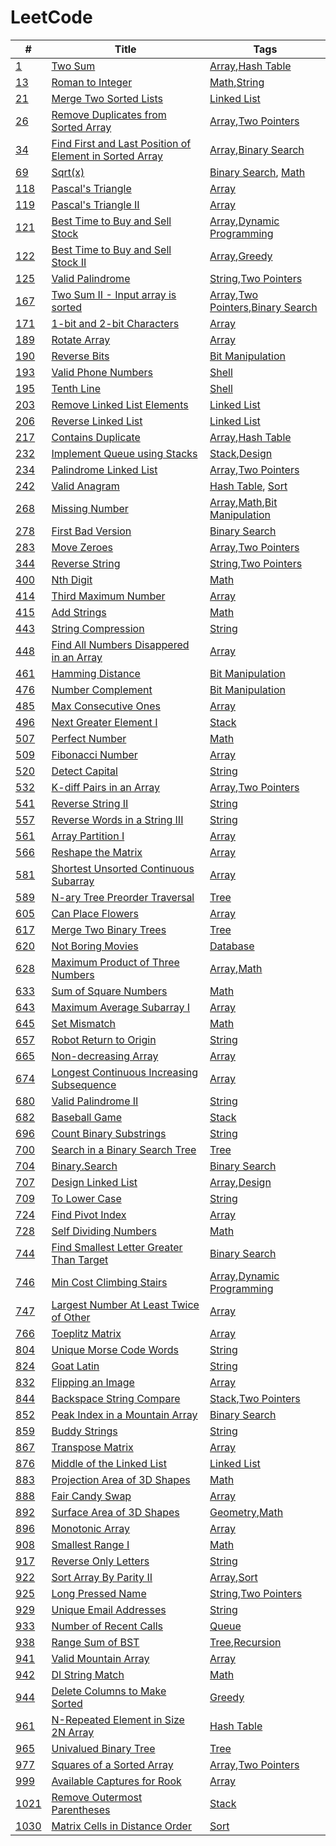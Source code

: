 # LeetCode

| #        | Title                                                       | Tags                                         |
|----------|-------------------------------------------------------------|----------------------------------------------|
| [1][]    | [Two Sum][]                                                 | [Array][],[Hash Table][]                     |
| [13][]   | [Roman to Integer][]                                        | [Math][],[String][]                          |
| [21][]   | [Merge Two Sorted Lists][]                                  | [Linked List][]                              |
| [26][]   | [Remove Duplicates from Sorted Array][]                     | [Array][],[Two Pointers][]                   |
| [34][]   | [Find First and Last Position of Element in Sorted Array][] | [Array][],[Binary Search][]                  |
| [69][]   | [Sqrt(x)][]                                                 | [Binary Search][], [Math][]                  |
| [118][]  | [Pascal's Triangle][]                                       | [Array][]                                    |
| [119][]  | [Pascal's Triangle II][]                                    | [Array][]                                    |
| [121][]  | [Best Time to Buy and Sell Stock][]                         | [Array][],[Dynamic Programming][]            |
| [122][]  | [Best Time to Buy and Sell Stock II][]                      | [Array][],[Greedy][]                         |
| [125][]  | [Valid Palindrome][]                                        | [String][],[Two Pointers][]                  |
| [167][]  | [Two Sum II - Input array is sorted][]                      | [Array][],[Two Pointers][],[Binary Search][] |
| [171][]  | [1-bit and 2-bit Characters][]                              | [Array][]                                    |
| [189][]  | [Rotate Array][]                                            | [Array][]                                    |
| [190][]  | [Reverse Bits][]                                            | [Bit Manipulation][]                         |
| [193][]  | [Valid Phone Numbers][]                                     | [Shell][]                                    |
| [195][]  | [Tenth Line][]                                              | [Shell][]                                    |
| [203][]  | [Remove Linked List Elements][]                             | [Linked List][]                              |
| [206][]  | [Reverse Linked List][]                                     | [Linked List][]                              |
| [217][]  | [Contains Duplicate][]                                      | [Array][],[Hash Table][]                     |
| [232][]  | [Implement Queue using Stacks][]                            | [Stack][],[Design][]                         |
| [234][]  | [Palindrome Linked List][]                                  | [Array][],[Two Pointers][]                   |
| [242][]  | [Valid Anagram][]                                           | [Hash Table][], [Sort][]                     |
| [268][]  | [Missing Number][]                                          | [Array][],[Math][],[Bit Manipulation][]      |
| [278][]  | [First Bad Version][]                                       | [Binary Search][]                            |
| [283][]  | [Move Zeroes][]                                             | [Array][],[Two Pointers][]                   |
| [344][]  | [Reverse String][]                                          | [String][],[Two Pointers][]                  |
| [400][]  | [Nth Digit][]                                               | [Math][]                                     |
| [414][]  | [Third Maximum Number][]                                    | [Array][]                                    |
| [415][]  | [Add Strings][]                                             | [Math][]                                     |
| [443][]  | [String Compression][]                                      | [String][]                                   |
| [448][]  | [Find All Numbers Disappered in an Array][]                 | [Array][]                                    |
| [461][]  | [Hamming Distance][]                                        | [Bit Manipulation][]                         |
| [476][]  | [Number Complement][]                                       | [Bit Manipulation][]                         |
| [485][]  | [Max Consecutive Ones][]                                    | [Array][]                                    |
| [496][]  | [Next Greater Element I][]                                  | [Stack][]                                    |
| [507][]  | [Perfect Number][]                                          | [Math][]                                     |
| [509][]  | [Fibonacci Number][]                                        | [Array][]                                    |
| [520][]  | [Detect Capital][]                                          | [String][]                                   |
| [532][]  | [K-diff Pairs in an Array][]                                | [Array][],[Two Pointers][]                   |
| [541][]  | [Reverse String II][]                                       | [String][]                                   |
| [557][]  | [Reverse Words in a String III][]                           | [String][]                                   |
| [561][]  | [Array Partition I][]                                       | [Array][]                                    |
| [566][]  | [Reshape the Matrix][]                                      | [Array][]                                    |
| [581][]  | [Shortest Unsorted Continuous Subarray][]                   | [Array][]                                    |
| [589][]  | [N-ary Tree Preorder Traversal][]                           | [Tree][]                                     |
| [605][]  | [Can Place Flowers][]                                       | [Array][]                                    |
| [617][]  | [Merge Two Binary Trees][]                                  | [Tree][]                                     |
| [620][]  | [Not Boring Movies][]                                       | [Database][]                                 |
| [628][]  | [Maximum Product of Three Numbers][]                        | [Array][],[Math][]                           |
| [633][]  | [Sum of Square Numbers][]                                   | [Math][]                                     |
| [643][]  | [Maximum Average Subarray I][]                              | [Array][]                                    |
| [645][]  | [Set Mismatch][]                                            | [Math][]                                     |
| [657][]  | [Robot Return to Origin][]                                  | [String][]                                   |
| [665][]  | [Non-decreasing Array][]                                    | [Array][]                                    |
| [674][]  | [Longest Continuous Increasing Subsequence][]               | [Array][]                                    |
| [680][]  | [Valid Palindrome II][]                                     | [String][]                                   |
| [682][]  | [Baseball Game][]                                           | [Stack][]                                    |
| [696][]  | [Count Binary Substrings][]                                 | [String][]                                   |
| [700][]  | [Search in a Binary Search Tree][]                          | [Tree][]                                     |
| [704][]  | [Binary.Search][]                                           | [Binary Search][]                            |
| [707][]  | [Design Linked List][]                                      | [Array][],[Design][]                         |
| [709][]  | [To Lower Case][]                                           | [String][]                                   |
| [724][]  | [Find Pivot Index][]                                        | [Array][]                                    |
| [728][]  | [Self Dividing Numbers][]                                   | [Math][]                                     |
| [744][]  | [Find Smallest Letter Greater Than Target][]                | [Binary Search][]                            |
| [746][]  | [Min Cost Climbing Stairs][]                                | [Array][],[Dynamic Programming][]            |
| [747][]  | [Largest Number At Least Twice of Other][]                  | [Array][]                                    |
| [766][]  | [Toeplitz Matrix][]                                         | [Array][]                                    |
| [804][]  | [Unique Morse Code Words][]                                 | [String][]                                   |
| [824][]  | [Goat Latin][]                                              | [String][]                                   |
| [832][]  | [Flipping an Image][]                                       | [Array][]                                    |
| [844][]  | [Backspace String Compare][]                                | [Stack][],[Two Pointers][]                   |
| [852][]  | [Peak Index in a Mountain Array][]                          | [Binary Search][]                            |
| [859][]  | [Buddy Strings][]                                           | [String][]                                   |
| [867][]  | [Transpose Matrix][]                                        | [Array][]                                    |
| [876][]  | [Middle of the Linked List][]                               | [Linked List][]                              |
| [883][]  | [Projection Area of 3D Shapes][]                            | [Math][]                                     |
| [888][]  | [Fair Candy Swap][]                                         | [Array][]                                    |
| [892][]  | [Surface Area of 3D Shapes][]                               | [Geometry][],[Math][]                        |
| [896][]  | [Monotonic Array][]                                         | [Array][]                                    |
| [908][]  | [Smallest Range I][]                                        | [Math][]                                     |
| [917][]  | [Reverse Only Letters][]                                    | [String][]                                   |
| [922][]  | [Sort Array By Parity II][]                                 | [Array][],[Sort][]                           |
| [925][]  | [Long Pressed Name][]                                       | [String][],[Two Pointers][]                  |
| [929][]  | [Unique Email Addresses][]                                  | [String][]                                   |
| [933][]  | [Number of Recent Calls][]                                  | [Queue][]                                    |
| [938][]  | [Range Sum of BST][]                                        | [Tree][],[Recursion][]                       |
| [941][]  | [Valid Mountain Array][]                                    | [Array][]                                    |
| [942][]  | [DI String Match][]                                         | [Math][]                                     |
| [944][]  | [Delete Columns to Make Sorted][]                           | [Greedy][]                                   |
| [961][]  | [N-Repeated Element in Size 2N Array][]                     | [Hash Table][]                               |
| [965][]  | [Univalued Binary Tree][]                                   | [Tree][]                                     |
| [977][]  | [Squares of a Sorted Array][]                               | [Array][],[Two Pointers][]                   |
| [999][]  | [Available Captures for Rook][]                             | [Array][]                                    |
| [1021][] | [Remove Outermost Parentheses][]                            | [Stack][]                                    |
| [1030][] | [Matrix Cells in Distance Order][]                          | [Sort][]                                     |


<!-- Questions -->
[1]: https://leetcode.com/problems/two-sum/
[13]: https://leetcode.com/problems/roman-to-integer/
[21]: https://leetcode.com/problems/merge-two-sorted-lists/
[26]: https://leetcode.com/problems/remove-duplicates-from-sorted-array/
[34]: https://leetcode.com/problems/find-first-and-last-position-of-element-in-sorted-array/
[69]: https://leetcode.com/problems/sqrtx/
[118]: https://leetcode.com/problems/pascals-triangle/
[119]: https://leetcode.com/problems/pascals-triangle-ii/
[121]: https://leetcode.com/problems/best-time-to-buy-and-sell-stock/
[122]: https://leetcode.com/problems/best-time-to-buy-and-sell-stock-ii/
[125]: https://leetcode.com/problems/valid-palindrome/
[167]: https://leetcode.com/problems/two-sum-ii-input-array-is-sorted/
[171]: https://leetcode.com/problems/1-bit-and-2-bit-characters/
[189]: https://leetcode.com/problems/rotate-array/
[190]: https://leetcode.com/problems/reverse-bits/
[193]: https://leetcode.com/problems/valid-phone-numbers/
[195]: https://leetcode.com/problems/tenth-line/
[203]: https://leetcode.com/problems/remove-linked-list-elements/
[206]: https://leetcode.com/problems/reverse-linked-list/
[217]: https://leetcode.com/problems/contains-duplicate/
[232]: https://leetcode.com/problems/implement-queue-using-stacks/
[234]: https://leetcode.com/problems/palindrome-linked-list/
[242]: https://leetcode.com/problems/valid-anagram/
[268]: https://leetcode.com/problems/missing-number/
[278]: https://leetcode.com/problems/first-bad-version/
[283]: https://leetcode.com/problems/move-zeroes/
[344]: https://leetcode.com/problems/reverse-string/
[400]: https://leetcode.com/problems/nth-digit/
[414]: https://leetcode.com/problems/third-maximum-number/
[415]: https://leetcode.com/problems/add-strings/
[443]: https://leetcode.com/problems/string-compression/
[448]: https://leetcode.com/problems/find-all-numbers-disappeared-in-an-array/
[461]: https://leetcode.com/problems/hamming-distance/
[476]: https://leetcode.com/problems/number-complement/
[485]: https://leetcode.com/problems/max-consecutive-ones/
[496]: https://leetcode.com/problems/next-greater-element-i/
[507]: https://leetcode.com/problems/perfect-number/
[509]: https://leetcode.com/problems/fibonacci-number/
[520]: https://leetcode.com/problems/detect-capital/
[532]: https://leetcode.com/problems/k-diff-pairs-in-an-array/
[541]: https://leetcode.com/problems/reverse-string-ii/
[557]: https://leetcode.com/problems/reverse-words-in-a-string-iii/
[561]: https://leetcode.com/problems/array-partition-i/
[566]: https://leetcode.com/problems/reshape-the-matrix/
[581]: https://leetcode.com/problems/shortest-unsorted-continuous-subarray/
[589]: https://leetcode.com/problems/n-ary-tree-preorder-traversal/
[605]: https://leetcode.com/problems/can-place-flowers/
[617]: https://leetcode.com/problems/merge-two-binary-trees/
[620]: https://leetcode.com/problems/not-boring-movies/
[628]: https://leetcode.com/problems/maximum-product-of-three-numbers/
[633]: https://leetcode.com/problems/sum-of-square-numbers/
[643]: https://leetcode.com/problems/maximum-average-subarray-i/
[645]: https://leetcode.com/problems/set-mismatch/
[657]: https://leetcode.com/problems/robot-return-to-origin/
[665]: https://leetcode.com/problems/non-decreasing-array/
[674]: https://leetcode.com/problems/longest-continuous-increasing-subsequence/
[680]: https://leetcode.com/problems/valid-palindrome-ii/
[682]: https://leetcode.com/problems/baseball-game/
[696]: https://leetcode.com/problems/count-binary-substrings/
[700]: https://leetcode.com/problems/search-in-a-binary-search-tree/
[704]: https://leetcode.com/problems/binary-search/
[707]: https://leetcode.com/problems/design-linked-list/
[709]: https://leetcode.com/problems/to-lower-case/
[724]: https://leetcode.com/problems/find-pivot-index/
[728]: https://leetcode.com/problems/self-dividing-numbers/
[744]: https://leetcode.com/problems/find-smallest-letter-greater-than-target/
[746]: https://leetcode.com/problems/min-cost-climbing-stairs
[747]: https://leetcode.com/problems/largest-number-at-least-twice-of-others
[766]: https://leetcode.com/problems/toeplitz-matrix/
[804]: https://leetcode.com/problems/unique-morse-code-words/
[824]: https://leetcode.com/problems/goat-latin/
[832]: https://leetcode.com/problems/flipping-an-image/
[844]: https://leetcode.com/problems/backspace-string-compare/
[852]: https://leetcode.com/problems/peak-index-in-a-mountain-array/
[859]: https://leetcode.com/problems/buddy-strings/
[867]: https://leetcode.com/problems/transpose-matrix/
[876]: https://leetcode.com/problems/middle-of-the-linked-list/
[883]: https://leetcode.com/problems/projection-area-of-3d-shapes/
[888]: https://leetcode.com/problems/fair-candy-swap/
[892]: https://leetcode.com/problems/surface-area-of-3d-shapes/
[896]: https://leetcode.com/problems/monotonic-array/
[908]: https://leetcode.com/problems/smallest-range-i/
[917]: https://leetcode.com/problems/reverse-only-letters/
[922]: https://leetcode.com/problems/sort-array-by-parity-ii/
[925]: https://leetcode.com/problems/long-pressed-name/
[929]: https://leetcode.com/problems/unique-email-addresses/
[933]: https://leetcode.com/problems/number-of-recent-calls/
[938]: https://leetcode.com/problems/range-sum-of-bst/
[941]: https://leetcode.com/problems/valid-mountain-array/
[942]: https://leetcode.com/problems/di-string-match/
[944]: https://leetcode.com/problems/delete-columns-to-make-sorted/
[961]: https://leetcode.com/problems/n-repeated-element-in-size-2n-array/
[965]: https://leetcode.com/problems/univalued-binary-tree/
[977]: https://leetcode.com/problems/squares-of-a-sorted-array/
[999]: https://leetcode.com/problems/available-captures-for-rook/
[1021]: https://leetcode.com/problems/remove-outermost-parentheses/
[1030]: https://leetcode.com/problems/matrix-cells-in-distance-order/

<!-- Tags -->
[Array]: https://leetcode.com/tag/array/
[Binary Search]: https://leetcode.com/tag/binary-search/
[Bit Manipulation]: https://leetcode.com/tag/bit-manipulation/
[Design]: https://leetcode.com/tag/design/
[Dynamic Programming]: https://leetcode.com/tag/dynamic-programming/
[Geometry]: https://leetcode.com/tag/geometry/
[Greedy]: https://leetcode.com/tag/greedy/
[Hash Table]: https://leetcode.com/tag/hash-table/
[Linked List]: https://leetcode.com/tag/linked-list/
[Math]: https://leetcode.com/tag/math/
[Recursion]: https://leetcode.com/tag/recursion/
[Sort]: https://leetcode.com/tag/sort/
[Stack]: https://leetcode.com/tag/stack/
[String]: https://leetcode.com/tag/string/
[Tree]: https://leetcode.com/tag/tree/
[Two Pointers]: https://leetcode.com/tag/two-pointers/
[Queue]: https://leetcode.com/tag/queue/

[Database]: https://leetcode.com/problemset/database/
[Shell]: https://leetcode.com/problemset/shell/

<!-- Solutions -->
[Two Sum]: ./0001-Two.Sum/
[Roman to Integer]: ./0013-Romain.to.Integer/
[Merge Two Sorted Lists]: ./0021-Merge.Two.Sorted.Lists/
[Remove Duplicates from Sorted Array]: ./0026-Remove.Duplicates.from.Sorted.Array/
[Find First and Last Position of Element in Sorted Array]: ./0034-Find.First.and.Last.Position.of.Element.in.Sorted.Array/
[Sqrt(x)]: ./0069-Sqrt-x/
[Pascal's Triangle]: ./0118-Pascals.Triangle/
[Pascal's Triangle II]: ./0119-Pascals.Triangle.II/
[Best Time to Buy and Sell Stock]: ./0121-Best.Time.to.Buy.and.Sell.Stock/
[Best Time to Buy and Sell Stock II]: ./0122-Best.Time.to.Buy.and.Sell.Stock.II/
[Valid Palindrome]: ./0125-Valid-Palindrome/
[Two Sum II - Input array is sorted]: ./0167-Two.Sum.II.Input.array.is.sorted/
[1-bit and 2-bit Characters]: ./0171-1-bit.and.2-bit.Characters/
[Rotate Array]: ./0189-Rotate.Array/
[Reverse Bits]: ./0190-Reverse.Bits/
[Valid Phone Numbers]: ./0193-Valid.Phone.Numbers/
[Tenth Line]: ./0195-Tenth.Line/
[Remove Linked List Elements]: ./0203-Remove.Linked.List.Elements/
[Reverse Linked List]: ./0206-Reverse.Linked.List/
[Contains Duplicate]: ./0217-Contains.Duplicate/
[Implement Queue using Stacks]: ./0232-Implement.Queue.using.Stacks/
[Palindrome Linked List]: ./0234-Palindrome.Linked.List/
[Valid Anagram]: ./0242-Valid.Anagram/
[Missing Number]: ./0268-Missing.Number/
[First Bad Version]: ./0278-First.Bad.Version/
[Move Zeroes]: ./0283-Move.Zeroes/
[Reverse String]: ./0344-Reverse.String/
[Nth Digit]: ./0400-Nth.Digit/
[Third Maximum Number]: ./0414-Third.Maximum.Number/
[Add Strings]: ./0415-Add.Strings/
[String Compression]: ./0443-String.Compression/
[Find All Numbers Disappered in an Array]: ./0448-Fina.All.Numbers.Disappered.in.an.Array/
[Hamming Distance]: ./0461-Hamming.Distance/
[Number Complement]: ./0476-Number.Complement
[Max Consecutive Ones]: ./0485-Max.Consecutive.Ones/
[Next Greater Element I]: ./0496-Next.Greater.Element.I/
[Perfect Number]: ./0507-Perfect.Number/
[Fibonacci Number]: ./0509-Fibonacci.Number/
[Detect Capital]: ./0520-Detect.Capital/
[K-diff Pairs in an Array]: ./0532-K-diff.Pairs.in.an.Array/
[Reverse String II]: ./0541-Reverse.String.II/
[Reverse Words in a String III]: ./0557-Reverse.Words.in.a.String.III/
[Array Partition I]: ./0561-Array.Partition.I/
[Reshape the Matrix]: ./0566-Reshape.the.Matrix/
[Shortest Unsorted Continuous Subarray]: ./0581-Shortest.Unsorted.Continuous.Subarray/
[N-ary Tree Preorder Traversal]: ./0589-N-ary.Tree.Preorder.Traversal/
[Can Place Flowers]: ./0605-Can.Place.Flowers/
[Merge Two Binary Trees]: ./0617-Merge.Two.Binary.Trees/
[Not Boring Movies]: ./0620-Not.Boring.Movies/
[Maximum Product of Three Numbers]: ./0628-Maximum.Product.of.Three.Numbers/
[Sum of Square Numbers]: ./0633-Sum.of.Square.Numbers/
[Maximum Average Subarray I]: ./0643-Maximum.Average.Subarray.I/
[Set Mismatch]: ./0645-Set.Mismatch/
[Robot Return to Origin]: ./0657-Robot.Return.to.Origin/
[Non-decreasing Array]: ./0665-Non-decreasing.Array/
[Longest Continuous Increasing Subsequence]: ./0674-Longest.Continuous.Increasing.Subsequence/
[Valid Palindrome II]: ./0680-Valid.Palindrome.II/
[Baseball Game]: ./0682-Baseball.Game/
[Count Binary Substrings]: ./0696-Count.Binary.Substrings/
[Search in a Binary Search Tree]: ./0700-Search.in.a.Binary.Search.Tree/
[Binary.Search]: ./0704-Binary.Search/
[Design Linked List]: ./0707-Design.Linked.List/
[To Lower Case]: ./0709-To.Lower.Case/
[Find Pivot Index]: ./0724-Find.Pivot.Index/
[Self Dividing Numbers]: ./0728-Self.Dividing.Numbers/
[Find Smallest Letter Greater Than Target]: ./0744-Find.Smallest.Letter.Greater.Than.Target/
[Min Cost Climbing Stairs]: ./0746-Min.Cost.Climbing.Stairs/
[Largest Number At Least Twice of Other]: ./0747-Largest.Number.At.Least.Twice.of.Others/
[Toeplitz Matrix]: ./0766-Toeplitz.Matrix/
[Unique Morse Code Words]: ./0804-Unique.Morse.Code.Words
[Goat Latin]: ./0824-Goat.Latin/
[Flipping an Image]: ./0832-Flipping.an.Image/
[Backspace String Compare]: ./0844-Backspace.String.Compare/
[Peak Index in a Mountain Array]: ./0852-Peak.Index.in.a.Mountain.Array/
[Buddy Strings]: ./0859-Buddy.Strings/
[Transpose Matrix]: ./0867-Transpose.Matrix/
[Middle of the Linked List]: ./0876-Middle.of.the.Linked.List/
[Projection Area of 3D Shapes]: ./0883-Projection.Area.of.3D.Shapes/
[Fair Candy Swap]: ./0888-Fair.Candy.Swap/
[Surface Area of 3D Shapes]: ./0892-Surface.Area.of.3D.Shapes/
[Monotonic Array]: ./0896-Monotonic.Array/
[Smallest Range I]: ./0908-Smallest.Range.I/
[Reverse Only Letters]: ./0917-Reverse.Only.Letters/
[Sort Array By Parity II]: ./0922-Sort.Array.By.Parity.II/
[Long Pressed Name]: ./0925-Long.Pressed.Name/
[Unique Email Addresses]: ./0929-Unique.Email.Addresses/
[Number of Recent Calls]: ./0933-Number.of.Recent.Calls/
[Range Sum of BST]: ./0938-Range.Sum.of.BST/
[Valid Mountain Array]: ./0941-Valid.Mountain.Array/
[DI String Match]: ./0942-DI.String.Match/
[Delete Columns to Make Sorted]: ./0944-Delete.Columns.to.Make.Sorted/
[N-Repeated Element in Size 2N Array]: ./0961-N-Repeated.Element.in.Size.2N.Array/
[Univalued Binary Tree]: ./0965-Univalued.Binary.Tree/
[Squares of a Sorted Array]: ./0977-Squares.of.a.Sorted.Array/
[Available Captures for Rook]: ./0999-Available.Captures.for.Rook/
[Remove Outermost Parentheses]: ./1021-Remove.Outermost.Parentheses/
[Matrix Cells in Distance Order]: ./1030-Matrix.Cells.in.Distance.Order/
